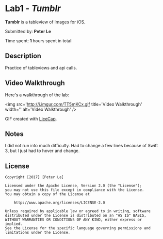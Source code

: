 # Lab1 - *Tumblr*

**Tumblr** is a tableview of Images for iOS.

Submitted by: **Peter Le**

Time spent: **1** hours spent in total

## Description
Practice of tableviews and api calls.


## Video Walkthrough 

Here's a walkthrough of the lab:

<img src='http://i.imgur.com/TT5mKCx.gif title='Video Walkthrough' width='' alt='Video Walkthrough' />

GIF created with [LiceCap](http://www.cockos.com/licecap/).

## Notes

I did not run into much difficulty. Had to change a few lines because of Swift 3, but I just had to hover and change.

## License

    Copyright [2017] [Peter Le]

    Licensed under the Apache License, Version 2.0 (the "License");
    you may not use this file except in compliance with the License.
    You may obtain a copy of the License at

        http://www.apache.org/licenses/LICENSE-2.0

    Unless required by applicable law or agreed to in writing, software
    distributed under the License is distributed on an "AS IS" BASIS,
    WITHOUT WARRANTIES OR CONDITIONS OF ANY KIND, either express or implied.
    See the License for the specific language governing permissions and
    limitations under the License.
